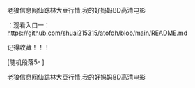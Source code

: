 老狼信息网仙踪林大豆行情,我的好妈妈BD高清电影

：观看入口一：https://github.com/shuai215315/atofdh/blob/main/README.md


记得收藏！！！



[随机段落5-
]






老狼信息网仙踪林大豆行情,我的好妈妈BD高清电影
